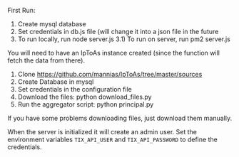 First Run:

1) Create mysql database
2) Set credentials in db.js file (will change it into a json file in the future
3) To run locally, run node server.js
3.1) To run on server, run pm2 server.js


You will need to have an IpToAs instance created (since the function will fetch the data from there).
1) Clone https://github.com/mannias/IpToAs/tree/master/sources
2) Create Database in mysql
3) Set credentials in the configuration file
4) Download the files: python download_files.py
5) Run the aggregator script: python principal.py

If you have some problems downloading files, just download them manually.

When the server is initialized it will create an admin user. Set the environment variables `TIX_API_USER` and `TIX_API_PASSWORD` to define the credentials.

